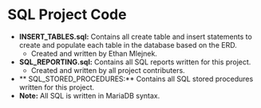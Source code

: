 # SQL Project Code
- **INSERT_TABLES.sql:** Contains all create table and insert statements to create and populate each table in the database based on the ERD. 
  - Created and written by Ethan Mlejnek. 
- **SQL_REPORTING.sql:** Contains all SQL reports written for this project. 
    - Created and written by all project contributers. 
- ** SQL_STORED_PROCEDURES:** Contains all SQL stored procedures written for this project.
- **Note:** All SQL is written in MariaDB syntax. 
